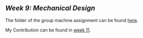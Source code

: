 ## ***Week 9: Mechanical Design***

The folder of the group machine assignment can be found [here](http://archive.fabacademy.org/2017/fablabuae/machine.html).

My Contribution can be found in [week 11](http://archive.fabacademy.org/archives/2017/fablabuae/students/154/week11/week11.html).
